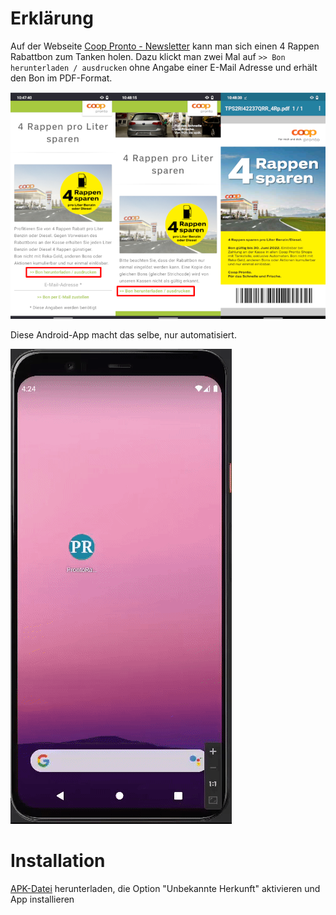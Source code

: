 # Erklärung

Auf der Webseite [Coop Pronto - Newsletter](https://bon.coop-pronto.ch/de/start/newsletter) kann man sich einen 4 Rappen Rabattbon zum Tanken holen.
Dazu klickt man zwei Mal auf `>> Bon herunterladen / ausdrucken` ohne Angabe einer E-Mail Adresse und erhält den Bon im PDF-Format.

![Manuelles Herunterladen](DownloadSchritte.png)

Diese Android-App macht das selbe, nur automatisiert.

![Start](ProntoRabatt.gif)

# Installation

[APK-Datei]() herunterladen, die Option "Unbekannte Herkunft" aktivieren und App installieren